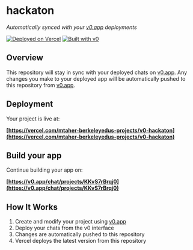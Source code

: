 # hackaton

*Automatically synced with your [v0.app](https://v0.app) deployments*

[![Deployed on Vercel](https://img.shields.io/badge/Deployed%20on-Vercel-black?style=for-the-badge&logo=vercel)](https://vercel.com/mtaher-berkeleyedus-projects/v0-hackaton)
[![Built with v0](https://img.shields.io/badge/Built%20with-v0.app-black?style=for-the-badge)](https://v0.app/chat/projects/KKvS7rBrqj0)

## Overview

This repository will stay in sync with your deployed chats on [v0.app](https://v0.app).
Any changes you make to your deployed app will be automatically pushed to this repository from [v0.app](https://v0.app).

## Deployment

Your project is live at:

**[https://vercel.com/mtaher-berkeleyedus-projects/v0-hackaton](https://vercel.com/mtaher-berkeleyedus-projects/v0-hackaton)**

## Build your app

Continue building your app on:

**[https://v0.app/chat/projects/KKvS7rBrqj0](https://v0.app/chat/projects/KKvS7rBrqj0)**

## How It Works

1. Create and modify your project using [v0.app](https://v0.app)
2. Deploy your chats from the v0 interface
3. Changes are automatically pushed to this repository
4. Vercel deploys the latest version from this repository